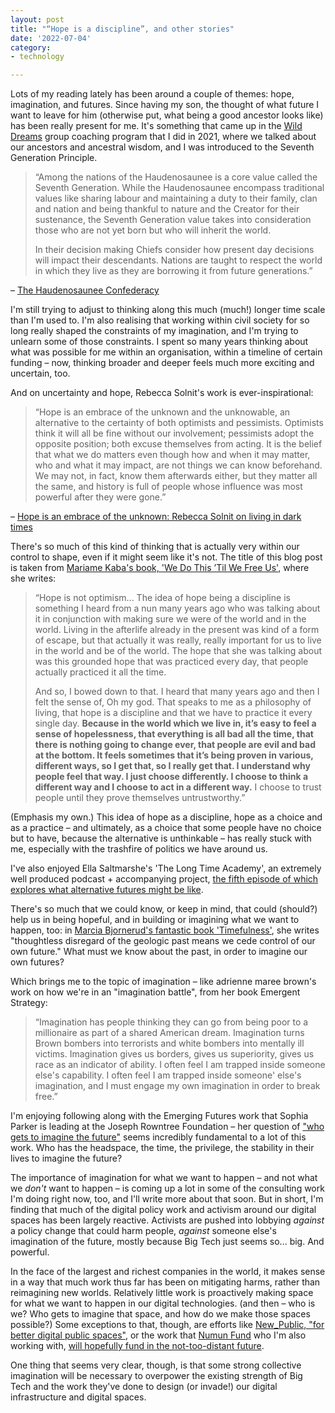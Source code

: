 ```yaml
---
layout: post
title: "“Hope is a discipline”, and other stories"
date: '2022-07-04'
category:
- technology

---
```


Lots of my reading lately has been around a couple of themes: hope, imagination, and futures. Since having my son, the thought of what future I want to leave for him (otherwise put, what being a good ancestor looks like) has been really present for me. It's something that came up in the [Wild Dreams](https://anapolanco.org/wild-dreams) group coaching program that I did in 2021, where we talked about our ancestors and ancestral wisdom, and I was introduced to the Seventh Generation Principle. 

<!--more-->


> “Among the nations of the Haudenosaunee is a core value called the Seventh Generation. While the Haudenosaunee encompass traditional values like sharing labour and maintaining a duty to their family, clan and nation and being thankful to nature and the Creator for their sustenance, the Seventh Generation value takes into consideration those who are not yet born but who will inherit the world.
> 
> In their decision making Chiefs consider how present day decisions will impact their descendants. Nations are taught to respect the world in which they live as they are borrowing it from future generations.”

– [The Haudenosaunee Confederacy](https://www.haudenosauneeconfederacy.com/values/)

I'm still trying to adjust to thinking along this much (much!) longer time scale than I'm used to. I'm also realising that working within civil society for so long really shaped the constraints of my imagination, and I'm trying to unlearn some of those constraints. I spent so many years thinking about what was possible for me within an organisation, within a timeline of certain funding – now, thinking broader and deeper feels much more exciting and uncertain, too. 

And on uncertainty and hope, Rebecca Solnit's work is ever-inspirational: 

> “Hope is an embrace of the unknown and the unknowable, an alternative to the certainty of both optimists and pessimists. Optimists think it will all be fine without our involvement; pessimists adopt the opposite position; both excuse themselves from acting. It is the belief that what we do matters even though how and when it may matter, who and what it may impact, are not things we can know beforehand. We may not, in fact, know them afterwards either, but they matter all the same, and history is full of people whose influence was most powerful after they were gone.”

– [Hope is an embrace of the unknown: Rebecca Solnit on living in dark times](https://www.theguardian.com/books/2016/jul/15/rebecca-solnit-hope-in-the-dark-new-essay-embrace-unknown)

There's so much of this kind of thinking that is actually very within our control to shape, even if it might seem like it's not. The title of this blog post is taken from [Mariame Kaba's book, 'We Do This ’Til We Free Us'](https://www.thriftbooks.com/w/we-do-this-til-we-free-us-abolitionist-organizing-and-transforming-justice_mariame-kaba/28280159/), where she writes: 

> “Hope is not optimism... The idea of hope being a discipline is something I heard from a nun many years ago who was talking about it in conjunction with making sure we were of the world and in the world. Living in the afterlife already in the present was kind of a form of escape, but that actually it was really, really important for us to live in the world and be of the world. The hope that she was talking about was this grounded hope that was practiced every day, that people actually practiced it all the time.
>
> And so, I bowed down to that. I heard that many years ago and then I felt the sense of, Oh my god. That speaks to me as a philosophy of living, that hope is a discipline and that we have to practice it every single day. **Because in the world which we live in, it’s easy to feel a sense of hopelessness, that everything is all bad all the time, that there is nothing going to change ever, that people are evil and bad at the bottom. It feels sometimes that it’s being proven in various, different ways, so I get that, so I really get that. I understand why people feel that way. I just choose differently. I choose to think a different way and I choose to act in a different way.** I choose to trust people until they prove themselves untrustworthy.”

(Emphasis my own.) This idea of hope as a discipline, hope as a choice and as a practice – and ultimately, as a choice that some people have no choice but to have, because the alternative is unthinkable – has really stuck with me, especially with the trashfire of politics we have around us. 

I've also enjoyed Ella Saltmarshe's 'The Long Time Academy', an extremely well produced podcast + accompanying project, [the fifth episode of which explores what alternative futures might be like](https://www.thelongtimeacademy.com/part-five). 

There's so much that we could know, or keep in mind, that could (should?) help us in being hopeful, and in building or imagining what we want to happen, too: in [Marcia Bjornerud's fantastic book 'Timefulness'](https://press.princeton.edu/books/hardcover/9780691181202/timefulness), she writes "thoughtless disregard of the geologic past means we cede control of our own future." What must we know about the past, in order to imagine our own futures?

Which brings me to the topic of imagination – like adrienne maree brown's work on how we're in an "imagination battle", from her book Emergent Strategy: 

> “Imagination has people thinking they can go from being poor to a millionaire as part of a shared American dream. Imagination turns Brown bombers into terrorists and white bombers into mentally ill victims. Imagination gives us borders, gives us superiority, gives us race as an indicator of ability. I often feel I am trapped inside someone else's capability. I often feel I am trapped inside someone' else's imagination, and I must engage my own imagination in order to break free.”

I'm enjoying following along with the Emerging Futures work that Sophia Parker is leading at the Joseph Rowntree Foundation – her question of ["who gets to imagine the future"](https://www.jrf.org.uk/blog/who-gets-imagine-future) seems incredibly fundamental to a lot of this work. Who has the headspace, the time, the privilege, the stability in their lives to imagine the future? 

The importance of imagination for what we want to happen – and not what we *don't* want to happen – is coming up a lot in some of the consulting work I'm doing right now, too, and I'll write more about that soon. But in short, I'm finding that much of the digital policy work and activism around our digital spaces has been largely reactive. Activists are pushed into lobbying *against* a policy change that could harm people, *against* someone else's imagination of the future, mostly because Big Tech just seems so... big. And powerful. 

In the face of the largest and richest companies in the world, it makes sense in a way that much work thus far has been on mitigating harms, rather than reimagining new worlds. Relatively little work is proactively making space for what we want to happen in our digital technologies. (and then – who is we? Who gets to imagine that space, and how do we make those spaces possible?) Some exceptions to that, though, are efforts like [New_Public, "for better digital public spaces"](https://newpublic.org/), or the work that [Numun Fund](https://numun.fund/) who I'm also working with, [will hopefully fund in the not-too-distant future](https://numun.fund/apply/). 

One thing that seems very clear, though, is that some strong collective imagination will be necessary to overpower the existing strength of Big Tech and the work they've done to design (or invade!) our digital infrastructure and digital spaces. 



